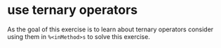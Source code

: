# use ternary operators

As the goal of this exercise is to learn about ternary operators consider using them in `%<inMethod>s` to solve this exercise.
